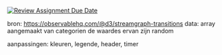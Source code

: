 [![Review Assignment Due Date](https://classroom.github.com/assets/deadline-readme-button-22041afd0340ce965d47ae6ef1cefeee28c7c493a6346c4f15d667ab976d596c.svg)](https://classroom.github.com/a/dvc9GdM4)

bron: https://observablehq.com/@d3/streamgraph-transitions
data: array aangemaakt van categorien de waardes ervan zijn random

aanpassingen: kleuren, legende, header, timer